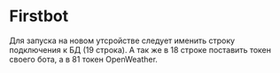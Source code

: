 # Firstbot
Для запуска на новом утсройстве следует именить строку подключения к БД (19 строка).
А так же в 18 строке поставить токен своего бота, а в  81 токен OpenWeather.
